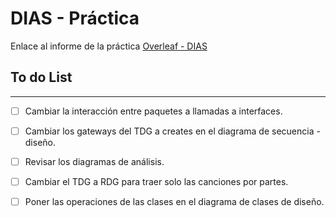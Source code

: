 # DIAS - Práctica

Enlace al informe de la práctica [Overleaf - DIAS](https://v2.overleaf.com/2389371832cjnkxshdkvrs)

## To do List
---

- [ ] Cambiar la interacción entre paquetes a llamadas a interfaces.
- [ ] Cambiar los gateways del TDG a creates en el diagrama de secuencia - diseño. 
- [ ] Revisar los diagramas de análisis. 
- [ ] Cambiar el TDG a RDG para traer solo las canciones por partes.
- [ ] Poner las operaciones de las clases en el diagrama de clases de diseño. 

